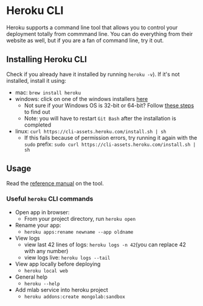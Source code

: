 # Heroku CLI

Heroku supports a command line tool that allows you to control your deployment totally from commmand line. You can do everything from their website as well, but if you are a fan of command line, try it out.

## Installing Heroku CLI

Check if you already have it installed by running `heroku -v`\). If it's not installed, install it using:

* mac: `brew install heroku`
* windows: click on one of the windows installers [here](https://devcenter.heroku.com/articles/heroku-cli#download-and-install)
  * Not sure if your Windows OS is 32-bit or 64-bit? Follow [these steps](https://www.techjunkie.com/check-windows-10-32-64-bit/) to find out
  * Note: you will have to restart `Git Bash` after the installation is completed
* linux:  `curl https://cli-assets.heroku.com/install.sh | sh`
  * If this fails because of permission errors, try running it again with the `sudo` prefix: `sudo curl https://cli-assets.heroku.com/install.sh | sh`

## Usage

Read the [reference manual](https://devcenter.heroku.com/articles/heroku-cli-commands) on the tool.

### Useful `heroku` CLI commands

* Open app in browser:
  * From your project directory, run `heroku open`
* Rename your app:
  * `heroku apps:rename newname --app oldname`
* View logs
  * view last 42 lines of logs: `heroku logs -n 42`\(you can replace 42 with any number\)
  * view logs live: `heroku logs --tail`
* View app locally before deploying
  * `heroku local web`
* General help
  * `heroku --help`
* Add mlab service into heroku project
  * `heroku addons:create mongolab:sandbox`

